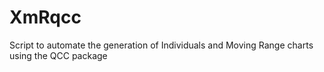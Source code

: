 XmRqcc
======

Script to automate the generation of Individuals and Moving Range charts using the QCC package
